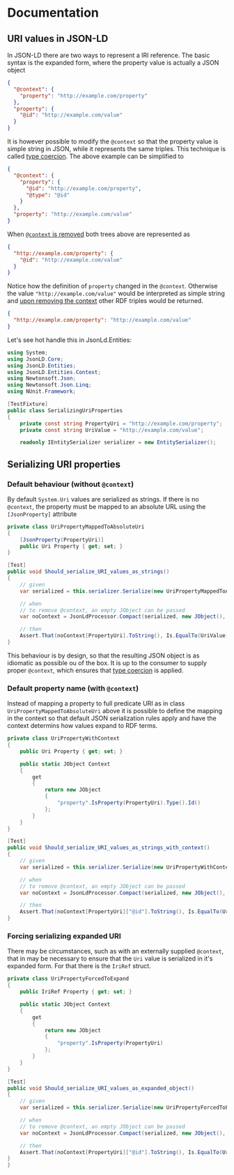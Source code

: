 # Documentation

## URI values in JSON-LD

In JSON-LD there are two ways to represent a IRI reference. The basic syntax is the expanded form,
where the property value is actually a JSON object

``` json
{
  "@context": {
    "property": "http://example.com/property"
  },
  "property": {
    "@id": "http://example.com/value"
  }
}
```

It is however possible to modify the `@context` so that the property value is simple string in JSON,
while it represents the same triples. This technique is called [type coercion][coercion].
The above example can be simplified to

``` json
{
  "@context": {
    "property": { 
      "@id": "http://example.com/property",
      "@type": "@id"
    }
  },
  "property": "http://example.com/value"
}
```

When [`@context` is removed](http://tinyurl.com/hg6wfpu) both trees above are represented as

``` json
{
  "http://example.com/property": {
    "@id": "http://example.com/value"
  }
}
```

Notice how the definition of `property` changed in the `@context`. Otherwise the value `"http://example.com/value"`
would be interpreted as simple string and [upon removing the context](http://tinyurl.com/jz7usbs) other RDF triples would be returned.

``` json
{
  "http://example.com/property": "http://example.com/value"
}
```

Let's see hot handle this in JsonLd.Entities:

``` c#
using System;
using JsonLD.Core;
using JsonLD.Entities;
using JsonLD.Entities.Context;
using Newtonsoft.Json;
using Newtonsoft.Json.Linq;
using NUnit.Framework;

[TestFixture]
public class SerializingUriProperties
{
    private const string PropertyUri = "http://example.com/property";
    private const string UriValue = "http://example.com/value";

    readonly IEntitySerializer serializer = new EntitySerializer();
```

## Serializing URI properties

### Default behaviour (without `@context`)

By default `System.Uri` values are serialized as strings. If there is no `@context`, the property must be mapped
to an absolute URL using the `[JsonProperty]` attribute

``` c#
private class UriPropertyMappedToAbsoluteUri
{
    [JsonProperty(PropertyUri)]
    public Uri Property { get; set; }
}

[Test]
public void Should_serialize_URI_values_as_strings()
{
    // given       
    var serialized = this.serializer.Serialize(new UriPropertyMappedToAbsoluteUri { Property = new Uri(UriValue) });

    // when 
    // to remove @context, an empty JObject can be passed
    var noContext = JsonLdProcessor.Compact(serialized, new JObject(), new JsonLdOptions());

    // then
    Assert.That(noContext[PropertyUri].ToString(), Is.EqualTo(UriValue));
}
```

This behaviour is by design, so that the resulting JSON object is as idiomatic as possible ou of the box.
It is up to the consumer to supply proper `@context`, which ensures that [type coercion][coercion] is applied.

### Default property name (with `@context`)

Instead of mapping a property to full predicate URI as in class `UriPropertyMappedToAbsoluteUri` above it is
possible to define the mapping in the context so that default JSON serialization rules apply and have the context
determins how values expand to RDF terms.

``` c#
private class UriPropertyWithContext
{
    public Uri Property { get; set; }

    public static JObject Context
    {
        get
        {
            return new JObject
            {
                "property".IsProperty(PropertyUri).Type().Id()
            };
        }
    }
}

[Test]
public void Should_serialize_URI_values_as_strings_with_context()
{
    // given       
    var serialized = this.serializer.Serialize(new UriPropertyWithContext { Property = new Uri(UriValue) });

    // when 
    // to remove @context, an empty JObject can be passed
    var noContext = JsonLdProcessor.Compact(serialized, new JObject(), new JsonLdOptions());

    // then
    Assert.That(noContext[PropertyUri]["@id"].ToString(), Is.EqualTo(UriValue));
}
```

### Forcing serializing expanded URI

There may be circumstances, such as with an externally supplied `@context`, that in may be necessary to
ensure that the `Uri` value is serialized in it's expanded form. For that there is the `IriRef` struct.

``` c#
private class UriPropertyForcedToExpand
{
    public IriRef Property { get; set; }

    public static JObject Context
    {
        get
        {
            return new JObject
            {
                "property".IsProperty(PropertyUri)
            };
        }
    }
}

[Test]
public void Should_serialize_URI_values_as_expanded_object()
{
    // given       
    var serialized = this.serializer.Serialize(new UriPropertyForcedToExpand { Property = new IriRef(UriValue) });

    // when 
    // to remove @context, an empty JObject can be passed
    var noContext = JsonLdProcessor.Compact(serialized, new JObject(), new JsonLdOptions());

    // then
    Assert.That(noContext[PropertyUri]["@id"].ToString(), Is.EqualTo(UriValue));
}
}
```

[coercion]: https://www.w3.org/TR/json-ld/#type-coercion
